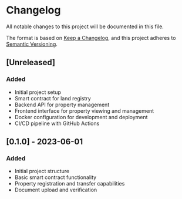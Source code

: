 # Changelog

All notable changes to this project will be documented in this file.

The format is based on [Keep a Changelog](https://keepachangelog.com/en/1.0.0/),
and this project adheres to [Semantic Versioning](https://semver.org/spec/v2.0.0.html).

## [Unreleased]

### Added
- Initial project setup
- Smart contract for land registry
- Backend API for property management
- Frontend interface for property viewing and management
- Docker configuration for development and deployment
- CI/CD pipeline with GitHub Actions

## [0.1.0] - 2023-06-01

### Added
- Initial project structure
- Basic smart contract functionality
- Property registration and transfer capabilities
- Document upload and verification